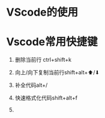 # VScode的使用

# Vscode常用快捷键

1. 删除当前行 ctrl+shift+k

2. 向上/向下复制当前行shift+alt+⬆/⬇

3. 补全代码alt+/

4. 快速格式化代码shift+alt+f

5. 
